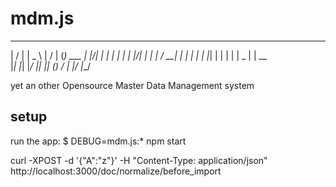 # mdm.js

 __  __   ____    __  __         _       
|  \/  | |  _ \  |  \/  |       (_)  ___ 
| |\/| | | | | | | |\/| |       | | / __|
| |  | | | |_| | | |  | |  _    | | \__ \
|_|  |_| |____/  |_|  |_| (_)  _/ | |___/
                              |__/       

yet an other Opensource Master Data Management system 

## setup

   run the app:
     $ DEBUG=mdm.js:* npm start

curl -XPOST -d '{"A":"z"}' -H "Content-Type: application/json" http://localhost:3000/doc/normalize/before_import

